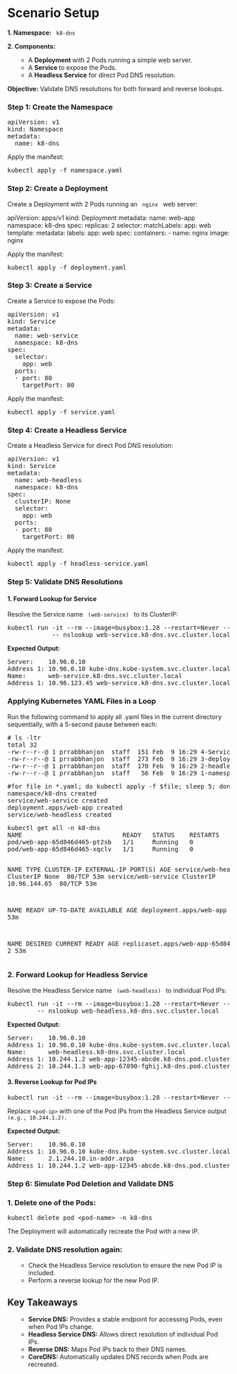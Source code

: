 <!-- This is a heading line -->    
<div class="container">
    <h1>Scenario Setup</h1>
    <p><strong>1. Namespace:</strong> <code style="color : name_color"> k8-dns </code></p>
    <p><strong>2. Components:</strong> </p>
    <ul>
        <ul>
        <li>A <strong>Deployment </strong>with 2 Pods running a simple web server. </li>
        <li>A <strong>Service </strong>to expose the Pods.</li>
        <li>A <strong>Headless Service</strong> for direct Pod DNS resolution. </li>
        </ul>
    </ul>
    <p><strong>Objective:</strong> Validate DNS resolutions for both forward and reverse lookups.</p
</div>
<!-- This is a heading line -->  
    <div class="step">
        <h3>Step 1: Create the Namespace</h3>
        <pre lang="java">
apiVersion: v1
kind: Namespace
metadata:
  name: k8-dns </pre>
        <p>Apply the manifest:</p>
        <pre lang="java" class="command">kubectl apply -f namespace.yaml</pre>
    </div>
<!-- This is a heading line -->  
<div class="step">
        <h3> Step 2: Create a Deployment </h3>
        <p>Create a Deployment with 2 Pods running an <code style="color : name_color"> nginx </code> web server: </p>
 </div>
 <div class="step>
       <pre lang="java">
apiVersion: apps/v1
kind: Deployment
metadata:
  name: web-app
  namespace: k8-dns
spec:
  replicas: 2
  selector:
    matchLabels:
      app: web
  template:
    metadata:
      labels:
        app: web
    spec:
      containers:
      - name: nginx
        image: nginx</pre>
        <p>Apply the manifest:</p>
        <pre lang="java" class="command">kubectl apply -f deployment.yaml</pre>
    </div>
<!-- This is a heading line -->  
    <div class="step">
        <h3>Step 3: Create a Service</h3>
        <p>Create a Service to expose the Pods:</p>
        <pre lang="java">
apiVersion: v1
kind: Service
metadata:
  name: web-service
  namespace: k8-dns
spec:
  selector:
    app: web
  ports:
  - port: 80
    targetPort: 80</pre>
        <p>Apply the manifest:</p>
        <pre lang="java" class="command">kubectl apply -f service.yaml</pre>
    </div>
<!-- This is a heading line --> 
    <div class="step">
        <h3>Step 4: Create a Headless Service </h3>
        <p>Create a Headless Service for direct Pod DNS resolution:</p> 
        <pre lang="java">
apiVersion: v1
kind: Service
metadata:
  name: web-headless
  namespace: k8-dns
spec:
  clusterIP: None
  selector:
    app: web
  ports:
  - port: 80
    targetPort: 80</pre>
        <p>Apply the manifest:</p>
        <pre lang="java" class="command">kubectl apply -f headless-service.yaml</pre>
    </div>
<!-- This is a heading line -->  
    <div class="step">
        <h3>Step 5: Validate DNS Resolutions</h3>
        <h4>1. Forward Lookup for Service</h4>
        <p>Resolve the Service name <code style="color : name_color"> (web-service) </code> to its ClusterIP:</p>
        <pre lang="java" class="command">kubectl run -it --rm --image=busybox:1.28 --restart=Never --namespace=k8-dns dns-test \
            -- nslookup web-service.k8-dns.svc.cluster.local</pre>
        <p><strong>Expected Output:</strong></p> 
        <pre>
Server:    10.96.0.10
Address 1: 10.96.0.10 kube-dns.kube-system.svc.cluster.local
Name:      web-service.k8-dns.svc.cluster.local
Address 1: 10.96.123.45 web-service.k8-dns.svc.cluster.local</pre>
</div>
<!-- This is a heading line -->  
<div>
<h3> Applying Kubernetes YAML Files in a Loop</h3>
<p> Run the following command to apply all .yaml files in the current directory sequentially, with a 5-second pause between each:</p>
    <pre># ls -ltr
total 32
-rw-r--r--@ 1 prrabbhanjon  staff  151 Feb  9 16:29 4-Service.yaml
-rw-r--r--@ 1 prrabbhanjon  staff  273 Feb  9 16:29 3-deployment.yaml
-rw-r--r--@ 1 prrabbhanjon  staff  170 Feb  9 16:29 2-headless-service.yaml
-rw-r--r--@ 1 prrabbhanjon  staff   56 Feb  9 16:29 1-namespace.yaml</pre>
<pre class="command">
#for file in *.yaml; do kubectl apply -f $file; sleep 5; done  
namespace/k8-dns created
service/web-service created
deployment.apps/web-app created
service/web-headless created</pre></div>

<!-- This is a heading line --> 

<div class="step">     
        <pre class="command">kubectl get all -n k8-dns 
NAME                           READY   STATUS    RESTARTS   AGE
pod/web-app-65d846d465-pt2sb   1/1     Running   0          53m
pod/web-app-65d846d465-xqclv   1/1     Running   0          53m

NAME                   TYPE        CLUSTER-IP     EXTERNAL-IP   PORT(S)   AGE
service/web-headless   ClusterIP   None           <none>        80/TCP    53m
service/web-service    ClusterIP   10.96.144.65   <none>        80/TCP    53m

NAME                      READY   UP-TO-DATE   AVAILABLE   AGE
deployment.apps/web-app   2/2     2            2           53m

NAME                                 DESIRED   CURRENT   READY   AGE
replicaset.apps/web-app-65d846d465   2         2         2       53m
        </pre>
</div>
<!-- This is a heading line -->  
  <div class="step">     
        <h3> 2. Forward Lookup for Headless Service </h3>
  <p> Resolve the Headless Service name <code style="color : name_color"> (web-headless) </code> to individual Pod IPs: </p>
        <pre class="command">kubectl run -it --rm --image=busybox:1.28 --restart=Never --namespace=k8-dns dns-test \
        -- nslookup web-headless.k8-dns.svc.cluster.local</pre>
        <p><strong>Expected Output:</strong></p>  
        <pre>Server:    10.96.0.10
Address 1: 10.96.0.10 kube-dns.kube-system.svc.cluster.local
Name:      web-headless.k8-dns.svc.cluster.local
Address 1: 10.244.1.2 web-app-12345-abcde.k8-dns.pod.cluster.local
Address 2: 10.244.1.3 web-app-67890-fghij.k8-dns.pod.cluster.local </pre>
  </div> 
  <!-- This is a heading line -->
    <div class="step"> 
          <h4>3. Reverse Lookup for Pod IPs</h4>
        <pre class="command">kubectl run -it --rm --image=busybox:1.28 --restart=Never --namespace=k8-dns dns-test -- nslookup &lt;pod-ip&gt;</pre>
        <p>Replace <code>&lt;pod-ip&gt;</code> with one of the Pod IPs from the Headless Service output <code style="color : name_color"> (e.g., 10.244.1.2). </code></p>
        <p><strong>Expected Output:</strong></p>
        <pre>
Server:    10.96.0.10
Address 1: 10.96.0.10 kube-dns.kube-system.svc.cluster.local
Name:      2.1.244.10.in-addr.arpa
Address 1: 10.244.1.2 web-app-12345-abcde.k8-dns.pod.cluster.local</pre>
    </div>
<!-- This is a heading line -->  
    <div class="step">
        <h3>Step 6: Simulate Pod Deletion and Validate DNS</h3>
        <h3>1. Delete one of the Pods:</h3>
        <pre lang="java" class="command">kubectl delete pod &lt;pod-name&gt; -n k8-dns</pre>
            <p>The Deployment will automatically recreate the Pod with a new IP.</p>
         <h3>2. Validate DNS resolution again:</h3>
        <ul> 
            <ul>
                <li>Check the Headless Service resolution to ensure the new Pod IP is included.</li>
                <li>Perform a reverse lookup for the new Pod IP.</li>
            </ul>
        </ul>
    </div>
<!-- This is a heading line -->  
<div class="step"> 
    <h2>Key Takeaways</h2>
    <ul>
        <ul>
            <li><strong>Service DNS:</strong> Provides a stable endpoint for accessing Pods, even when Pod IPs change.</li>
            <li><strong>Headless Service DNS:</strong> Allows direct resolution of individual Pod IPs.</li>
            <li><strong>Reverse DNS:</strong> Maps Pod IPs back to their DNS names.</li>
            <li><strong>CoreDNS:</strong> Automatically updates DNS records when Pods are recreated.</li>
        </ul>
     </ul>
</div>
